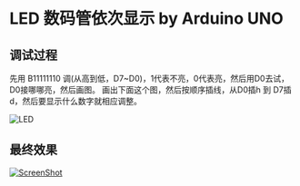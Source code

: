 # LED 数码管依次显示 by Arduino UNO

## 调试过程
先用 B11111110 调(从高到低，D7~D0)，1代表不亮，0代表亮，然后用D0去试，D0接哪哪亮，然后画图。
画出下面这个图，然后按顺序插线，从D0插h 到 D7插d，然后要显示什么数字就相应调整。

![LED](http://o84t5lcxv.bkt.clouddn.com/LED.png?imageView2/2/h/300)

## 最终效果

[![ScreenShot](http://o84t5lcxv.bkt.clouddn.com/LED.jpg)](http://o84t5lcxv.bkt.clouddn.com/LED.mp4)
